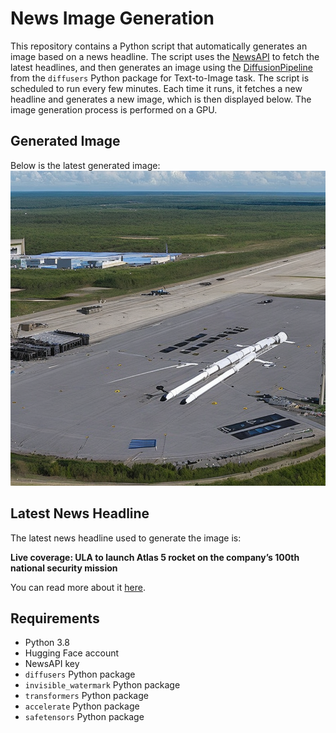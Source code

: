 # News Image Generation
This repository contains a Python script that automatically generates an image based on a news headline. The script uses the [NewsAPI](https://newsapi.org/) to fetch the latest headlines, and then generates an image using the [DiffusionPipeline](https://github.com/huggingface/diffusers) from the `diffusers` Python package for Text-to-Image task.
The script is scheduled to run every few minutes. Each time it runs, it fetches a new headline and generates a new image, which is then displayed below. The image generation process is performed on a GPU.

## Generated Image
Below is the latest generated image:
![Generated Image](image.png)

## Latest News Headline
The latest news headline used to generate the image is:

**Live coverage: ULA to launch Atlas 5 rocket on the company’s 100th national security mission**

You can read more about it [here](https://news.google.com/rss/articles/CBMigQFodHRwczovL3NwYWNlZmxpZ2h0bm93LmNvbS8yMDI0LzA3LzI5L2xpdmUtY292ZXJhZ2UtdWxhLXRvLWxhdW5jaC1hdGxhcy01LXJvY2tldC1vbi10aGUtY29tcGFueXMtMTAwdGgtbmF0aW9uYWwtc2VjdXJpdHktbWlzc2lvbi_SAQA?oc=5).

## Requirements
- Python 3.8
- Hugging Face account
- NewsAPI key
- `diffusers` Python package
- `invisible_watermark` Python package
- `transformers` Python package
- `accelerate` Python package
- `safetensors` Python package
